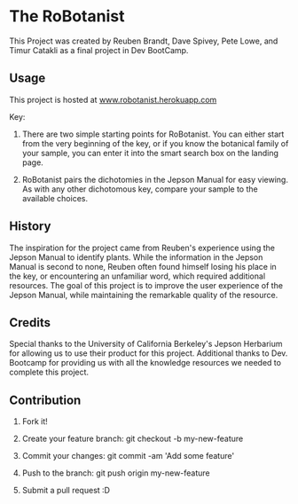 # The RoBotanist

This Project was created by Reuben Brandt, Dave Spivey, Pete Lowe, and Timur Catakli as a final project in Dev BootCamp.


## Usage

This project is hosted at www.robotanist.herokuapp.com

Key:
1) There are two simple starting points for RoBotanist.  You can either start from the very beginning of the key, or if you know the botanical family of your sample, you can enter it into the smart search box on the landing page.

2) RoBotanist pairs the dichotomies in the Jepson Manual for easy viewing.  As with any other dichotomous key, compare your sample to the available choices.




## History

The inspiration for the project came from Reuben's experience using the Jepson Manual to identify plants. While the information in the Jepson Manual is second to none, Reuben often found himself losing his place in the key, or encountering an unfamiliar word, which required additional resources. The goal of this project is to improve the user experience of the Jepson Manual, while maintaining the remarkable quality of the resource.

## Credits

Special thanks to the University of California Berkeley's Jepson Herbarium for allowing us to use their product for this project.  Additional thanks to Dev. Bootcamp for providing us with all the knowledge resources we needed to complete this project.

## Contribution

1) Fork it!

2) Create your feature branch: git checkout -b my-new-feature

3) Commit your changes: git commit -am 'Add some feature'

4) Push to the branch: git push origin my-new-feature

5) Submit a pull request :D



